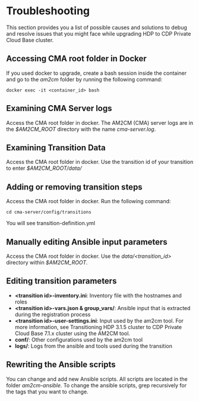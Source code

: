 # Troubleshooting
This section provides you a list of possible causes and solutions to debug and resolve issues that you might face while upgrading HDP to CDP Private Cloud Base cluster.

## Accessing CMA root folder in Docker
If you used docker to upgrade, create a bash session inside the container and go to the _am2cm_ folder by running the following command:
```shell
docker exec -it <container_id> bash
```
## Examining CMA Server logs
Access the CMA root folder in docker. The AM2CM (CMA) server logs are in the _$AM2CM_ROOT_ directory with the name _cma-server.log_.

## Examining Transition Data
Access the CMA root folder in docker. Use the transition id of your transition to enter _$AM2CM_ROOT/data/<transition id>_

## Adding or removing transition steps
Access the CMA root folder in docker. Run the following command:
```shell
cd cma-server/config/transitions
```
You will see transition-definition.yml

## Manually editing Ansible input parameters
Access the CMA root folder in docker. Use the _data/\<transition_id\>_ directory within _$AM2CM_ROOT_. 


## Editing transition parameters

* __\<transition id\>-inventory.ini__: Inventory file with the hostnames and roles
* __\<transition id\>-vars.json & group_vars/__: Ansible input that is extracted during the registration process
* __\<transition id\>-user-settings.ini__: Input used by the am2cm tool. For more information, see Transitioning HDP 3.1.5 cluster to CDP Private Cloud Base 7.1.x cluster using the AM2CM tool.
* __conf/__: Other configurations used by the am2cm tool
* __logs/__: Logs from the ansible and tools used during the transition

## Rewriting the Ansible scripts
You can change and add new Ansible scripts. All scripts are located in the folder _am2cm-ansible_. To change the ansible scripts, grep recursively for the tags that you want to change.

